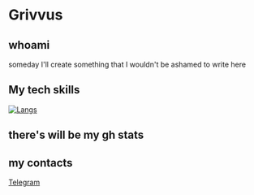 # Grivvus
## whoami
someday I'll create something that I wouldn't be ashamed to write here
## My tech skills
[![Langs](https://skillicons.dev/icons?i=python,fastapi,postgres,linux,bash,docker,c&theme=light)](https://skillicons.dev)
## there's will be my gh stats
##  my contacts
[Telegram](https://img.shields.io/badge/Telegram-2CA5E0?style=for-the-badge&logo=telegram&logoColor=white)
<a href="mailto:kruchik.a04@gmail.com">
